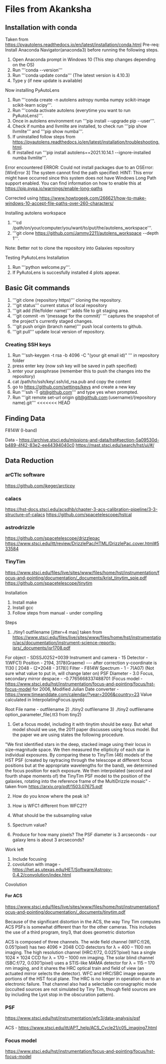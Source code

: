 # Files from Akanksha

## Installation with conda
Taken from https://pyautolens.readthedocs.io/en/latest/installation/conda.html
Pre-req: Install Anaconda Navigator(anaconda3) before running the following steps.
1) Open Anaconda prompt in Windows 10 (This step changes depending on the OS)
2) Run '''conda --version'''
3) Run '''conda update conda''' (The latest version is 4.10.3)
4) Type y (if new update is available)

Now installing PyAutoLens
1) Run '''conda create -n autolens astropy numba numpy scikit-image scikit-learn scipy'''.
2) Run '''conda activate autolens (everytime you want to run PyAutoLens)'''.
3) Once in autolens environment run '''pip install --upgrade pip --user'''.
4) Check if numba and llvmlite are installed, to check run '''pip show llvmlite''' and '''pip show numba'''.
5) If uninstalled follow steps from https://pyautolens.readthedocs.io/en/latest/installation/troubleshooting.html.
6) If installed run '''pip install autolens==2021.10.14.1 --ignore-installed numba llvmlite'''.

Error encountered
ERROR: Could not install packages due to an OSError: [WinError 3] The system cannot find the path specified:
HINT: This error might have occurred since this system does not have Windows Long Path support enabled. You can find information on how to enable this at https://pip.pypa.io/warnings/enable-long-paths

Corrected using https://www.howtogeek.com/266621/how-to-make-windows-10-accept-file-paths-over-260-characters/

Installing autolens workspace
1) '''cd /path/on/your/computer/you/want/to/put/the/autolens_workspace'''.
2) '''git clone https://github.com/Jammy2211/autolens_workspace --depth 1'''.

Note: Better not to clone the repository into Galaxies repository

Testing PyAutoLens Installation
1) Run '''python welcome.py'''.
2) If PyAutoLens is succesfully installed 4 plots appear.


## Basic Git commands
1) '''git clone (repository https)''' cloning the repository.
2) '''git status''' current status of local repository
3) '''git add (file/folder name)''' adds file to git staging area.
4) '''git commit -m '(message for the commit)' ''' captures the snapshot of the project's currently staged changes.
5) '''git push origin (branch name)''' push local contents to github.
6) '''git pull''' update local version of repository.

### Creating SSH keys
1) Run '''ssh-keygen -t rsa -b 4096 -C "(your git email id)" ''' in repository folder
2) press enter key (now ssh key will be saved in path specified)
3) enter your passphrase (remember this to push the changes into the repository)
4) cat /path/to/ssh/key/.ssh/id_rsa.pub and copy the content
5) go to https://github.com/settings/keys and create a new key
6) Run '''ssh -T git@github.com''' and type yes when prompted.
7) Run '''git remote set-url origin git@github.com:(username)/(repository name).git'''
<<<<<<< HEAD

## Finding Data

F814W (I-band)

Data - https://archive.stsci.edu/missions-and-data/hst#section-5a09530d-b489-4f42-83e2-ee44394040c0
 https://mast.stsci.edu/search/hst/ui/#/


## Data Reduction

### arCTIc software

https://github.com/jkeger/arcticpy

### calacs
https://hst-docs.stsci.edu/acsdhb/chapter-3-acs-calibration-pipeline/3-3-structure-of-calacs
https://github.com/spacetelescope/hstcal

### astrodrizzle

https://github.com/spacetelescope/drizzlepac
https://www.stsci.edu/itt/review/DrizzlePac/HTML/DrizzlePac.cover.html#533584


### TinyTim

https://www.stsci.edu/files/live/sites/www/files/home/hst/instrumentation/focus-and-pointing/documentation/_documents/krist_tinytim_spie.pdf
https://github.com/spacetelescope/tinytim


Installation

1) Install make
2) Install gcc
3) Follow steps from manual - under compiling

Steps

1) ./tiny1 outfilename [jitter=4 mas] taken from https://www.stsci.edu/files/live/sites/www/files/home/hst/instrumentation/acs/documentation/instrument-science-reports-isrs/_documents/isr1708.pdf

For object - SDSSJ0252+0039
Instrument and camera - 15
Detector - 1(WFC1)
Position - 2194, 3178(Graeme) --- after correction y-coordinate is 1130 [ 2048 - (2*2048 - 3178)]
Filter - F814W
Spectrum - 1 - 7(A07) (Not sure what value to put in, will change later on)
PSF Diameter - 3.0
Focus, secondary mirror despace - -0.7765668337488701 (Focus model - https://www.stsci.edu/hst/instrumentation/focus-and-pointing/focus/hst-focus-model for 2006,
                                                       Modified Julian Date converter - https://www.timeanddate.com/calendar/?year=2006&country=23
                                                       Value calculated in InterpolatingFocus.ipynb)

Root File name - outfilename
2) ./tiny2 outfilename
3) ./tiny2 outfilename option_parameter_file(.tt3 from tiny2)


1) Get a focus model, including it with tinytim should be easy. But what model should we use, the 2011 paper discusses using focus model. But the paper we are using states the following procedure.

"We first identified stars in the deep, stacked image using their locus in size–magnitude space.
We then measured the ellipticity of each star in individual exposures. By comparing these to TinyTim (46)
models of the HST PSF (created by raytracing through the telescope at different focus positions but at
the appropriate wavelengths for the band), we determined the focus position for each exposure. We then
interpolated (second and fourth shape moments of) the TinyTim PSF model to the position of the galaxies,
rotating into the reference frame of the MultiDrizzle mosaic" - taken from https://arxiv.org/pdf/1503.07675.pdf

2) How do you know where the peak is?

3) How is WFC1 different from WFC2??

4) What should be the subsampling value

5) Spectrum value?

6) Produce for how many pixels? The PSF diameter is 3 arcseconds - our galaxy lens is about 3 arcseconds?

Work left

1) Include focusing
2) covolution with image - https://het.as.utexas.edu/HET/Software/Astropy-0.4.2/convolution/index.html

Covolution

#### For ACS

https://www.stsci.edu/files/live/sites/www/files/home/hst/instrumentation/focus-and-pointing/documentation/_documents/tinytim.pdf

Because of the significant distortion in the ACS, the way Tiny Tim computes ACS PSFs is
somewhat different than for the other cameras. This includes the use of a third program, tiny3, that
does geometric distortion

ACS is composed of three channels. The wide field channel (WFC:f/26, 0.05”/pixel) has two 4096 × 2048 CCD
detectors for λ = 400 – 1100 nm imaging. The high resolution channel (HRC:f/72, 0.025”/pixel) has a single 1024 ×
1024 CCD for λ = 170 – 1000 nm imaging. The solar blind channel (SBC:f/72, 0.030”/pixel) uses a STIS-like MAMA
detector for λ = 115 – 170 nm imaging, and it shares the HRC optical train and field of view (an actuated mirror selects
the detector). WFC and HRC/SBC image separate portions of the HST focal plane. The HRC is no longer in operation
due to an electronic failure. That channel also had a selectable coronagraphic mode (occulted sources are not simulated
by Tiny Tim, though field sources are by including the Lyot stop in the obscuration pattern).

### PSF

https://www.stsci.edu/hst/instrumentation/wfc3/data-analysis/psf

ACS - https://www.stsci.edu/itt/APT_help/ACS_Cycle21/c05_imaging7.html


### Focus model

https://www.stsci.edu/hst/instrumentation/focus-and-pointing/focus/hst-focus-model
